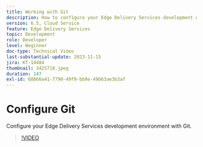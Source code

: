 ```yaml
---
title: Working with Git
description: How to configure your Edge Delivery Services development environment with Git.
version: 6.5, Cloud Service
feature: Edge Delivery Services
topic: Development
role: Developer
level: Beginner
doc-type: Technical Video
last-substantial-update: 2023-11-15
jira: KT-14484
thumbnail: 3425718.jpeg
duration: 147
exl-id: 68866a41-7790-49f9-bb9e-49b63ae3b3af
---
```

# Configure Git

Configure your Edge Delivery Services development environment with Git.

>[!VIDEO](https://video.tv.adobe.com/v/3425718/?learn=on)
